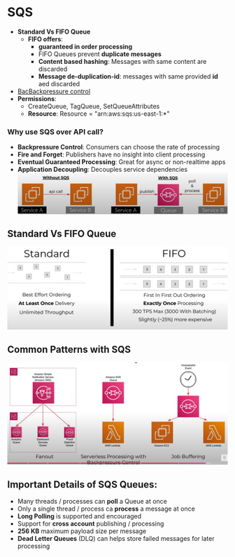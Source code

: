# SQS
- **Standard Vs FIFO Queue**
  - **FIFO offers**: 
    - **guaranteed in order processing**
    - FIFO Queues prevent **duplicate messages**
    - **Content based hashing**: Messages with same content are discarded
    - **Message de-duplication-id**: messages with same provided **id** aed discarded
- [BacBackpressure control](README-sqs_backpressure.md)
- **Permissions**: 
  - CreateQueue, TagQueue, SetQueueAttributes
  - **Resource**: Resource = "arn:aws:sqs:us-east-1:*"

### Why use SQS over API call?
- **Backpressure Control**: Consumers can choose the rate of processing
- **Fire and Forget**: Publishers have no insight into client processing
- **Eventual Guaranteed Processing**: Great for async or non-realtime apps
- **Application Decoupling**:  Decouples service dependencies
![sqs_vs_api.png](../diagrams/sqs_vs_api.png)



## Standard Vs FIFO Queue
![sqs_standard_vs_fifo.png](../diagrams/sqs_standard_vs_fifo.png)

## Common Patterns with SQS
![sqs_common_patterns.png](../diagrams/sqs_common_patterns.png)

## Important Details of SQS Queues:
- Many threads / processes can **poll** a Queue at once
- Only a single thread / process ca **process** a message at once
- **Long Polling** is supported and encouraged
- Support for **cross account** publishing / processing
- **256 KB** maximum payload size per message
- **Dead Letter Queues** (DLQ) can helps store failed messages for later processing